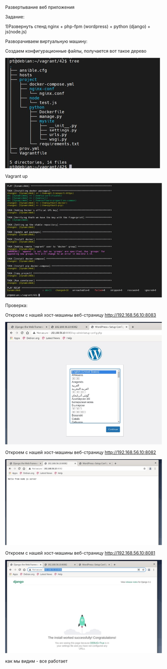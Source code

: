 Развертывание веб приложения

Задание:

1)Развернуть стенд nginx + php-fpm (wordpress) + python (django) + js(node.js)

Разворачиваем виртуальную машину:

Создаем конфигурационные файлы, получается вот такое дерево

![2](img/2.jpg)

Vagrant up

![1](img/1.jpg)


Проверка:

Откроем c нашей хост-машины веб-страницу http://192.168.56.10:8083

![3](img/3.jpg)


Откроем c нашей хост-машины веб-страницу http://192.168.56.10:8082

![4](img/4.jpg)


Откроем c нашей хост-машины веб-страницу http://192.168.56.10:8081

![5](img/5.jpg)

как мы видим - все работает
